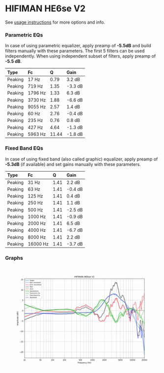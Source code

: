 # HIFIMAN HE6se V2
See [usage instructions](https://github.com/jaakkopasanen/AutoEq#usage) for more options and info.

### Parametric EQs
In case of using parametric equalizer, apply preamp of **-5.5dB** and build filters manually
with these parameters. The first 5 filters can be used independently.
When using independent subset of filters, apply preamp of **-5.5 dB**.

| Type    | Fc      |     Q | Gain    |
|:--------|:--------|:------|:--------|
| Peaking | 17 Hz   |  0.79 | 3.2 dB  |
| Peaking | 719 Hz  |  1.35 | -3.3 dB |
| Peaking | 1796 Hz |  1.33 | 6.3 dB  |
| Peaking | 3730 Hz |  1.88 | -6.6 dB |
| Peaking | 9055 Hz |  2.57 | 1.4 dB  |
| Peaking | 60 Hz   |  2.76 | -0.4 dB |
| Peaking | 235 Hz  |  0.76 | 0.8 dB  |
| Peaking | 427 Hz  |  4.64 | -1.3 dB |
| Peaking | 5963 Hz | 11.44 | -1.8 dB |

### Fixed Band EQs
In case of using fixed band (also called graphic) equalizer, apply preamp of **-5.3dB**
(if available) and set gains manually with these parameters.

| Type    | Fc       |    Q | Gain    |
|:--------|:---------|:-----|:--------|
| Peaking | 31 Hz    | 1.41 | 2.2 dB  |
| Peaking | 63 Hz    | 1.41 | -0.4 dB |
| Peaking | 125 Hz   | 1.41 | 0.4 dB  |
| Peaking | 250 Hz   | 1.41 | 1.1 dB  |
| Peaking | 500 Hz   | 1.41 | -2.5 dB |
| Peaking | 1000 Hz  | 1.41 | -0.9 dB |
| Peaking | 2000 Hz  | 1.41 | 6.5 dB  |
| Peaking | 4000 Hz  | 1.41 | -6.7 dB |
| Peaking | 8000 Hz  | 1.41 | 2.2 dB  |
| Peaking | 16000 Hz | 1.41 | -3.7 dB |

### Graphs
![](./HIFIMAN%20HE6se%20V2.png)